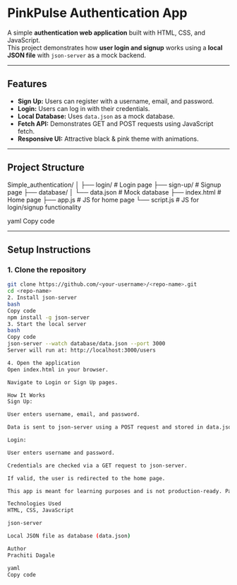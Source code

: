 # PinkPulse Authentication App

A simple **authentication web application** built with HTML, CSS, and JavaScript.  
This project demonstrates how **user login and signup** works using a **local JSON file** with `json-server` as a mock backend.  

---

## Features

- **Sign Up:** Users can register with a username, email, and password.
- **Login:** Users can log in with their credentials.
- **Local Database:** Uses `data.json` as a mock database.
- **Fetch API:** Demonstrates GET and POST requests using JavaScript fetch.
- **Responsive UI:** Attractive black & pink theme with animations.

---

## Project Structure

Simple_authentication/
│
├── login/ # Login page
├── sign-up/ # Signup page
├── database/
│ └── data.json # Mock database
├── index.html # Home page
├── app.js # JS for home page
└── script.js # JS for login/signup functionality

yaml
Copy code

---

## Setup Instructions

### 1. Clone the repository
```bash
git clone https://github.com/<your-username>/<repo-name>.git
cd <repo-name>
2. Install json-server
bash
Copy code
npm install -g json-server
3. Start the local server
bash
Copy code
json-server --watch database/data.json --port 3000
Server will run at: http://localhost:3000/users

4. Open the application
Open index.html in your browser.

Navigate to Login or Sign Up pages.

How It Works
Sign Up:

User enters username, email, and password.

Data is sent to json-server using a POST request and stored in data.json.

Login:

User enters username and password.

Credentials are checked via a GET request to json-server.

If valid, the user is redirected to the home page.

This app is meant for learning purposes and is not production-ready. Passwords are stored in plain text.

Technologies Used
HTML, CSS, JavaScript

json-server

Local JSON file as database (data.json)

Author
Prachiti Dagale

yaml
Copy code
